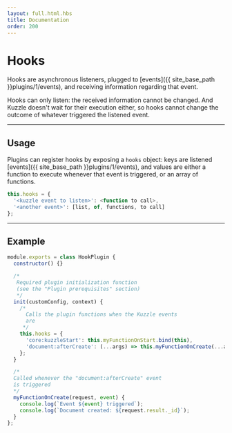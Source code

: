 ```yaml
---
layout: full.html.hbs
title: Documentation
order: 200
---
```


# Hooks

Hooks are asynchronous listeners, plugged to [events]({{ site_base_path }}plugins/1/events), and receiving information regarding that event.

Hooks can only listen: the received information cannot be changed. And Kuzzle doesn't wait for their execution either, so hooks cannot change the outcome of whatever triggered the listened event.

---

## Usage

Plugins can register hooks by exposing a `hooks` object: keys are listened [events]({{ site_base_path }}plugins/1/events), and values are either a function to execute whenever that event is triggered, or an array of functions.

```javascript
this.hooks = {
  '<kuzzle event to listen>': <function to call>,
  '<another event>': [list, of, functions, to call]
};
```

---

## Example

```javascript
module.exports = class HookPlugin {
  constructor() {}

  /*
   Required plugin initialization function
   (see the "Plugin prerequisites" section)
   */
  init(customConfig, context) {
    /*
      Calls the plugin functions when the Kuzzle events
      are
     */
    this.hooks = {
      'core:kuzzleStart': this.myFunctionOnStart.bind(this),
      'document:afterCreate': (...args) => this.myFunctionOnCreate(...args)
    };
  }

  /*
  Called whenever the "document:afterCreate" event 
  is triggered
  */
  myFunctionOnCreate(request, event) {
    console.log(`Event ${event} triggered`);
    console.log(`Document created: ${request.result._id}`);
  }
};
```
